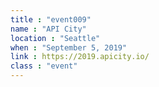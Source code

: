 ```yaml
---
title : "event009"
name : "API City"
location : "Seattle"
when : "September 5, 2019"
link : https://2019.apicity.io/
class : "event"
---
```

